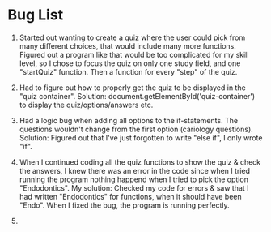 # Bug List

1. Started out wanting to create a quiz where the user could pick from many different choices, that would include many more functions. Figured out a program like that would be too complicated for my skill level, so I chose to focus the quiz on only one study field, and one "startQuiz" function. Then a function for every "step" of the quiz. 

2. Had to figure out how to properly get the quiz to be displayed in the "quiz container". Solution: document.getElementById('quiz-container') to display the quiz/options/answers etc. 

3. Had a logic bug when adding all options to the if-statements. The questions wouldn't change from the first option (cariology questions). Solution: Figured out that I've just forgotten to write "else if", I only wrote "if".

4. When I continued coding all the quiz functions to show the quiz & check the answers, I knew there was an error in the code since when I tried running the program nothing happend when I tried to pick the option "Endodontics". My solution: Checked my code for errors & saw that I had written "Endodontics" for functions, when it should have been "Endo". When I fixed the bug, the program is running perfectly.

5. 
